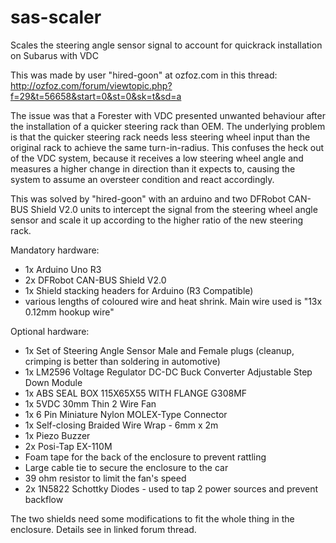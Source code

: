 # sas-scaler
Scales the steering angle sensor signal to account for quickrack installation on Subarus with VDC

This was made by user "hired-goon" at ozfoz.com in this thread: http://ozfoz.com/forum/viewtopic.php?f=29&t=56658&start=0&st=0&sk=t&sd=a

The issue was that a Forester with VDC presented unwanted behaviour after the installation of a quicker steering rack than OEM.
The underlying problem is that the quicker steering rack needs less steering wheel input than the original rack to achieve the same turn-in-radius.
This confuses the heck out of the VDC system, because it receives a low steering wheel angle and measures a higher change in direction than it expects to, causing the system to assume an oversteer condition and react accordingly.

This was solved by "hired-goon" with an arduino and two DFRobot CAN-BUS Shield V2.0 units to intercept the signal from the steering wheel angle sensor and scale it up according to the higher ratio of the new steering rack.

Mandatory hardware:

- 1x Arduino Uno R3
- 2x DFRobot CAN-BUS Shield V2.0
- 1x Shield stacking headers for Arduino (R3 Compatible)
- various lengths of coloured wire and heat shrink. Main wire used is "13x 0.12mm hookup wire"

Optional hardware:

- 1x Set of Steering Angle Sensor Male and Female plugs (cleanup, crimping is better than soldering in automotive)
- 1x LM2596 Voltage Regulator DC-DC Buck Converter Adjustable Step Down Module
- 1x ABS SEAL BOX 115X65X55 WITH FLANGE G308MF
- 1x 5VDC 30mm Thin 2 Wire Fan
- 1x 6 Pin Miniature Nylon MOLEX-Type Connector
- 1x Self-closing Braided Wire Wrap - 6mm x 2m
- 1x Piezo Buzzer 
- 2x Posi-Tap EX-110M
- Foam tape for the back of the enclosure to prevent rattling
- Large cable tie to secure the enclosure to the car
- 39 ohm resistor to limit the fan's speed
- 2x 1N5822 Schottky Diodes - used to tap 2 power sources and prevent backflow

The two shields need some modifications to fit the whole thing in the enclosure. Details see in linked forum thread.
